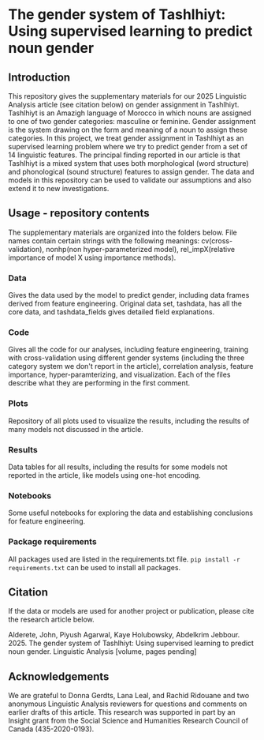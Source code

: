 # The gender system of Tashlhiyt: Using supervised learning to predict noun gender

## Introduction
This repository gives the supplementary materials for our 2025 Linguistic Analysis article (see citation below) on gender assignment in Tashlhiyt. Tashlhiyt is an Amazigh language of Morocco in which nouns are assigned to one of two gender categories: masculine or feminine. Gender assignment is the system drawing on the form and meaning of a noun to assign these categories. In this project, we treat gender assignment in Tashlhiyt as an supervised learning problem where we try to predict gender from a set of 14 linguistic features. The principal finding reported in our article is that Tashlhiyt is a mixed system that uses both morphological (word structure) and phonological (sound structure) features to assign gender. The data and models in this repository can be used to validate our assumptions and also extend it to new investigations. 

## Usage - repository contents
The supplementary materials are organized into the folders below. File names contain certain strings with the following meanings: cv(cross-validation), nonhp(non hyper-parameterized model), rel_impX(relative importance of model X using importance methods).

### Data
Gives the data used by the model to predict gender, including data frames derived from feature engineering. Original data set, tashdata, has all the core data, and tashdata_fields gives detailed field explanations.

### Code
Gives all the code for our analyses, including feature engineering, training with cross-validation using different gender systems (including the three category system we don't report in the article), correlation analysis, feature importance, hyper-paramterizing, and visualization. Each of the files describe what they are performing in the first comment.

### Plots
Repository of all plots used to visualize the results, including the results of many models not discussed in the article.

### Results
Data tables for all results, including the results for some models not reported in the article, like models using one-hot encoding.

### Notebooks
Some useful notebooks for exploring the data and establishing conclusions for feature engineering. 

### Package requirements
All packages used are listed in the requirements.txt file. `pip install -r requirements.txt` can be used to install all packages.

## Citation
If the data or models are used for another project or publication, please cite the research article below.

Alderete, John, Piyush Agarwal, Kaye Holubowsky, Abdelkrim Jebbour. 2025. The gender system of Tashlhiyt: Using supervised learning to predict noun gender. Linguistic Analysis [volume, pages pending]

## Acknowledgements
We are grateful to Donna Gerdts, Lana Leal, and Rachid Ridouane and two anonymous Linguistic Analysis reviewers for questions and comments on earlier drafts of this article. This research was supported in part by an Insight grant from the Social Science and Humanities Research Council of Canada (435-2020-0193).

